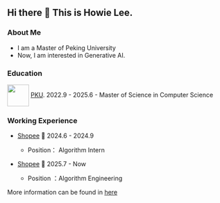 ## Hi there 👋 This is Howie Lee.

<!--
**HowiePix/HowiePix** is a ✨ _special_ ✨ repository because its `README.md` (this file) appears on your GitHub profile.

Here are some ideas to get you started:

- 🔭 I’m currently working on ...
- 🌱 I’m currently learning ...
- 👯 I’m looking to collaborate on ...
- 🤔 I’m looking for help with ...
- 💬 Ask me about ...
- 📫 How to reach me: ...
- 😄 Pronouns: ...
- ⚡ Fun fact: ...
-->

### About Me

* I am a Master of Peking University 
* Now, I am interested in Generative AI.

### Education

<img src="https://www.pku.edu.cn/pku_logo_red.png" width = "50" height = "50"  align=center /> [PKU](https://www.pku.edu.cn). 2022.9 - 2025.6 - Master of Science in Computer Science


### Working Experience

- [Shopee](https://shopee.com) 📌 2024.6 - 2024.9
  - Position： Algorithm Intern

- [Shopee](https://shopee.com) 📌 2025.7 - Now
  - Position ：Algorithm Engineering
 
More information can be found in [here](https://hhhowieli.github.io)

